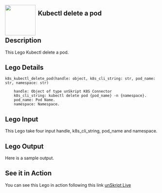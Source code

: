 [<img align="left" src="https://unskript.com/assets/favicon.png" width="100" height="100" style="padding-right: 5px">](https://unskript.com/assets/favicon.png) 
<h2>Kubectl delete a pod</h2>

<br>

## Description
This Lego Kubectl delete a pod.


## Lego Details

    k8s_kubectl_delete_pod(handle: object, k8s_cli_string: str, pod_name: str, namespace: str)

        handle: Object of type unSkript K8S Connector
        k8s_cli_string: kubectl delete pod {pod_name} -n {namespace}.
        pod_name: Pod Name.
        namespace: Namespace.

## Lego Input
This Lego take four input handle, k8s_cli_string, pod_name and namespace.

## Lego Output
Here is a sample output.


## See it in Action

You can see this Lego in action following this link [unSkript Live](https://us.app.unskript.io)